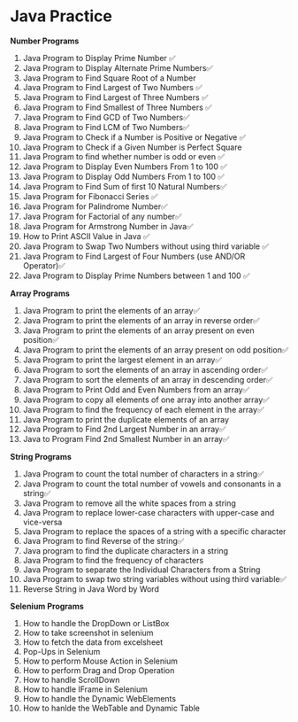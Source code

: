 # Java Practice

**Number Programs**
1) Java Program to Display Prime Number ✅
2) Java Program to Display Alternate Prime Numbers✅
3) Java Program to Find Square Root of a Number
4) Java Program to Find Largest of Two Numbers ✅
5) Java Program to Find Largest of Three Numbers ✅
6) Java Program to Find Smallest of Three Numbers ✅
7) Java Program to Find GCD of Two Numbers✅
8) Java Program to Find LCM of Two Numbers✅
9) Java Program to Check if a Number is Positive or Negative ✅
10) Java Program to Check if a Given Number is Perfect Square 
11) Java Program to find whether number is odd or even ✅
12) Java Program to Display Even Numbers From 1 to 100 ✅
13) Java Program to Display Odd Numbers From 1 to 100 ✅
14) Java Program to Find Sum of first 10 Natural Numbers✅
15) Java Program for Fibonacci Series ✅
16) Java Program for Palindrome Number✅
17) Java Program for Factorial of any number✅
18) Java Program for Armstrong Number in Java✅
19) How to Print ASCII Value in Java ✅
20) Java Program to Swap Two Numbers without using third variable ✅
21) Java Program to Find Largest of Four Numbers (use AND/OR Operator)✅
22) Java Program to Display Prime Numbers between 1 and 100 ✅


**Array Programs**
1) Java Program to print the elements of an array✅
2) Java Program to print the elements of an array in reverse order✅
3) Java Program to print the elements of an array present on even position✅
4) Java Program to print the elements of an array present on odd position✅
5) Java Program to print the largest element in an array✅
6) Java Program to sort the elements of an array in ascending order✅
7) Java Program to sort the elements of an array in descending order✅
8) Java Program to Print Odd and Even Numbers from an array✅
9) Java Program to copy all elements of one array into another array✅
10) Java Program to find the frequency of each element in the array✅
11) Java Program to print the duplicate elements of an array
12) Java Program to Find 2nd Largest Number in an array✅
13) Java to Program Find 2nd Smallest Number in an array✅


**String Programs**
1) Java Program to count the total number of characters in a string✅
2) Java Program to count the total number of vowels and consonants in a string✅
3) Java Program to remove all the white spaces from a string
4) Java Program to replace lower-case characters with upper-case and vice-versa
5) Java Program to replace the spaces of a string with a specific character
6) Java Program to find Reverse of the string✅
7) Java program to find the duplicate characters in a string
8) Java Program to find the frequency of characters
9) Java Program to separate the Individual Characters from a String
10) Java Program to swap two string variables without using third variable✅
11) Reverse String in Java Word by Word 

**Selenium Programs**
1) How to handle the DropDown or ListBox
2) How to take screenshot in selenium
3) How to fetch the data from excelsheet
4) Pop-Ups in Selenium
5) How to perform Mouse Action in Selenium
6) How to perform Drag and Drop Operation
7) How to handle ScrollDown 
8) How to handle IFrame in Selenium
9) How to handle the Dynamic WebElements 
10) How to hanlde the WebTable and Dynamic Table